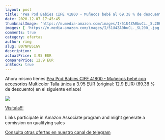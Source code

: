 ```yaml
---
layout: post
title: 'Pea Pod Babies CIFE 41800 - Muñecos bebé al 69.38 % de descuento'
date: 2020-12-07 17:45:45
thumbnailImage: 'https://m.media-amazon.com/images/I/51U4ZA0buCL._SL200_.jpg'
images: [ 'https://m.media-amazon.com/images/I/51U4ZA0buCL._SL200_.jpg' ]
comments: true
category: ofertas
author: ring
slug: B07NPBS1GV
description:
actualPrice: 3.95 EUR
comparePrice: 12.9 EUR
inStock: true
---
```


Ahora mismo tienes [Pea Pod Babies CIFE 41800 - Muñecos bebé con accesorios  Multicolor  Talla única](https://www.amazon.es/dp/B07NPBS1GV/?tag=tolees-21) a 3.95 EUR (original: 12.9 EUR) (69.38 %  de descuento) en el siguiente enlace!

[![](https://m.media-amazon.com/images/I/51U4ZA0buCL._SL200_.jpg)](https://www.amazon.es/dp/B07NPBS1GV/?tag=tolees-21)

[Visítala!!!](https://www.amazon.es/dp/B07NPBS1GV/?tag=tolees-21)

Links participate in Amazon Associate program and might generate a comission on qualifying sales

[Consulta otras ofertas en nuestro canal de telegram](https://t.me/s/ofertas25)
